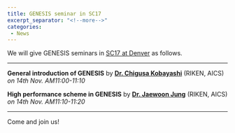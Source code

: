 ```yaml
---
title: GENESIS seminar in SC17
excerpt_separator: "<!--more-->"
categories:
 - News
---
```


We will give GENESIS seminars in [SC17 at
Denver](https://sc17.supercomputing.org/) as follows.

------------------------------------------------------------------------
<!--more-->

**General introduction of GENESIS** by **[Dr. Chigusa Kobayashi](https://cbp.riken.jp/en/member/profile/chigusa_kobayashi/)** (RIKEN, AICS)
*on 14th Nov. AM11:00-11:10*


**High performance scheme in GENESIS** by **[Dr. Jaewoon Jung](https://cbp.riken.jp/en/member/profile/jaewoon_jung/)** (RIKEN, AICS)
*on 14th Nov. AM11:10-11:20*

------------------------------------------------------------------------

Come and join us!

